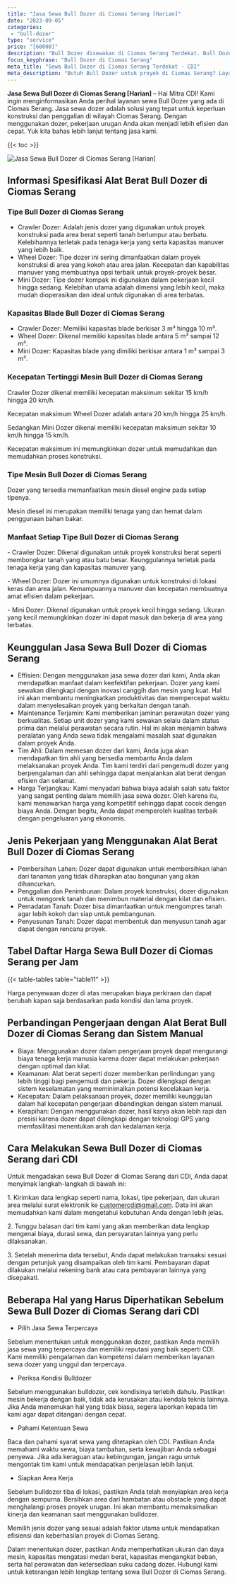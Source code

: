 ```yaml
---
title: "Jasa Sewa Bull Dozer di Ciomas Serang [Harian]"
date: "2023-09-05"
categories:
 - "bull-dozer"
type: "service"
price: "[60000]"
description: "Bull Dozer disewakan di Ciomas Serang Terdekat. Bull Dozer profesional untuk kebutuhan proyek konstruksi dengan performa maksimal. Dapatkan informasi lengkap dengan menghubungi kami."
focus_keyphrase: "Bull Dozer di Ciomas Serang"
meta_title: "Sewa Bull Dozer di Ciomas Serang Terdekat - CDI"
meta_description: "Butuh Bull Dozer untuk proyek di Ciomas Serang? Layanan profesional kami siap melayani dengan harga kompetitif. Klik untuk info lebih lanjut."
---
```


**Jasa Sewa Bull Dozer di Ciomas Serang [Harian]** – Hai Mitra CDI! Kami ingin menginformasikan Anda perihal layanan sewa Bull Dozer yang ada di Ciomas Serang. Jasa sewa dozer adalah solusi yang tepat untuk keperluan konstruksi dan penggalian di wilayah Ciomas Serang. Dengan menggunakan dozer, pekerjaan urugan Anda akan menjadi lebih efisien dan cepat. Yuk kita bahas lebih lanjut tentang jasa kami.

{{< toc >}}

![Jasa Sewa Bull Dozer di Ciomas Serang [Harian]](/images/bull-dozer/bull-dozer-04.jpg)

## Informasi Spesifikasi Alat Berat Bull Dozer di Ciomas Serang

### Tipe Bull Dozer di Ciomas Serang

*   Crawler Dozer: Adalah jenis dozer yang digunakan untuk proyek konstruksi pada area berat seperti tanah berlumpur atau berbatu. Kelebihannya terletak pada tenaga kerja yang serta kapasitas manuver yang lebih baik.
*   Wheel Dozer: Tipe dozer ini sering dimanfaatkan dalam proyek konstruksi di area yang kokoh atau area jalan. Kecepatan dan kapabilitas manuver yang membuatnya opsi terbaik untuk proyek-proyek besar.
*   Mini Dozer: Tipe dozer kompak ini digunakan dalam pekerjaan kecil hingga sedang. Kelebihan utama adalah dimensi yang lebih kecil, maka mudah dioperasikan dan ideal untuk digunakan di area terbatas.

### Kapasitas Blade Bull Dozer di Ciomas Serang

*   Crawler Dozer: Memiliki kapasitas blade berkisar 3 m³ hingga 10 m³.
*   Wheel Dozer: Dikenal memiliki kapasitas blade antara 5 m³ sampai 12 m³.
*   Mini Dozer: Kapasitas blade yang dimiliki berkisar antara 1 m³ sampai 3 m³.

### Kecepatan Tertinggi Mesin Bull Dozer di Ciomas Serang

Crawler Dozer dikenal memiliki kecepatan maksimum sekitar 15 km/h hingga 20 km/h.

Kecepatan maksimum Wheel Dozer adalah antara 20 km/h hingga 25 km/h.

Sedangkan Mini Dozer dikenal memiliki kecepatan maksimum sekitar 10 km/h hingga 15 km/h.

Kecepatan maksimum ini memungkinkan dozer untuk memudahkan dan memudahkan proses konstruksi.

### Tipe Mesin Bull Dozer di Ciomas Serang

Dozer yang tersedia memanfaatkan mesin diesel engine pada setiap tipenya.

Mesin diesel ini merupakan memiliki tenaga yang dan hemat dalam penggunaan bahan bakar.

### Manfaat Setiap Tipe Bull Dozer di Ciomas Serang

\- Crawler Dozer: Dikenal digunakan untuk proyek konstruksi berat seperti membongkar tanah yang atau batu besar. Keunggulannya terletak pada tenaga kerja yang dan kapasitas manuver yang.

\- Wheel Dozer: Dozer ini umumnya digunakan untuk konstruksi di lokasi keras dan area jalan. Kemampuannya manuver dan kecepatan membuatnya amat efisien dalam pekerjaan.

\- Mini Dozer: Dikenal digunakan untuk proyek kecil hingga sedang. Ukuran yang kecil memungkinkan dozer ini dapat masuk dan bekerja di area yang terbatas.

## Keunggulan Jasa Sewa Bull Dozer di Ciomas Serang

*   Effisien: Dengan menggunakan jasa sewa dozer dari kami, Anda akan mendapatkan manfaat dalam keefektifan pekerjaan. Dozer yang kami sewakan dilengkapi dengan inovasi canggih dan mesin yang kuat. Hal ini akan membantu meningkatkan produktivitas dan mempercepat waktu dalam menyelesaikan proyek yang berkaitan dengan tanah.
*   Maintenance Terjamin: Kami memberikan jaminan perawatan dozer yang berkualitas. Setiap unit dozer yang kami sewakan selalu dalam status prima dan melalui perawatan secara rutin. Hal ini akan menjamin bahwa peralatan yang Anda sewa tidak mengalami masalah saat digunakan dalam proyek Anda.
*   Tim Ahli: Dalam memesan dozer dari kami, Anda juga akan mendapatkan tim ahli yang bersedia membantu Anda dalam melaksanakan proyek Anda. Tim kami terdiri dari pengemudi dozer yang berpengalaman dan ahli sehingga dapat menjalankan alat berat dengan efisien dan selamat.
*   Harga Terjangkau: Kami menyadari bahwa biaya adalah salah satu faktor yang sangat penting dalam memilih jasa sewa dozer. Oleh karena itu, kami menawarkan harga yang kompetitif sehingga dapat cocok dengan biaya Anda. Dengan begitu, Anda dapat memperoleh kualitas terbaik dengan pengeluaran yang ekonomis.

## Jenis Pekerjaan yang Menggunakan Alat Berat Bull Dozer di Ciomas Serang

*   Pembersihan Lahan: Dozer dapat digunakan untuk membersihkan lahan dari tanaman yang tidak diharapkan atau bangunan yang akan dihancurkan.
*   Penggalian dan Penimbunan: Dalam proyek konstruksi, dozer digunakan untuk mengorek tanah dan menimbun material dengan kilat dan efisien.
*   Pemadatan Tanah: Dozer bisa dimanfaatkan untuk mengompres tanah agar lebih kokoh dan siap untuk pembangunan.
*   Penyusunan Tanah: Dozer dapat membentuk dan menyusun tanah agar dapat dengan rencana proyek.

## Tabel Daftar Harga Sewa Bull Dozer di Ciomas Serang per Jam

{{< table-tables table="table11" >}}

Harga penyewaan dozer di atas merupakan biaya perkiraan dan dapat berubah kapan saja berdasarkan pada kondisi dan lama proyek.

## Perbandingan Pengerjaan dengan Alat Berat Bull Dozer di Ciomas Serang dan Sistem Manual

*   Biaya: Menggunakan dozer dalam pengerjaan proyek dapat mengurangi biaya tenaga kerja manusia karena dozer dapat melakukan pekerjaan dengan optimal dan kilat.
*   Keamanan: Alat berat seperti dozer memberikan perlindungan yang lebih tinggi bagi pengemudi dan pekerja. Dozer dilengkapi dengan sistem keselamatan yang meminimalkan potensi kecelakaan kerja.
*   Kecepatan: Dalam pelaksanaan proyek, dozer memiliki keunggulan dalam hal kecepatan pengerjaan dibandingkan dengan sistem manual.
*   Kerapihan: Dengan menggunakan dozer, hasil karya akan lebih rapi dan presisi karena dozer dapat dilengkapi dengan teknologi GPS yang memfasilitasi menentukan arah dan kedalaman kerja.

## Cara Melakukan Sewa Bull Dozer di Ciomas Serang dari CDI

Untuk mengadakan sewa Bull Dozer di Ciomas Serang dari CDI, Anda dapat menyimak langkah-langkah di bawah ini:

1\.  Kirimkan data lengkap seperti nama, lokasi, tipe pekerjaan, dan ukuran area melalui surat elektronik ke customercdi@gmail.com. Data ini akan memudahkan kami dalam mengetahui kebutuhan Anda dengan lebih jelas.

2\.  Tunggu balasan dari tim kami yang akan memberikan data lengkap mengenai biaya, durasi sewa, dan persyaratan lainnya yang perlu dilaksanakan.

3\.  Setelah menerima data tersebut, Anda dapat melakukan transaksi sesuai dengan petunjuk yang disampaikan oleh tim kami. Pembayaran dapat dilakukan melalui rekening bank atau cara pembayaran lainnya yang disepakati.

## Beberapa Hal yang Harus Diperhatikan Sebelum Sewa Bull Dozer di Ciomas Serang dari CDI

*   Pilih Jasa Sewa Terpercaya

Sebelum menentukan untuk menggunakan dozer, pastikan Anda memilih jasa sewa yang terpercaya dan memiliki reputasi yang baik seperti CDI. Kami memiliki pengalaman dan kompetensi dalam memberikan layanan sewa dozer yang unggul dan terpercaya.
*   Periksa Kondisi Bulldozer

Sebelum menggunakan bulldozer, cek kondisinya terlebih dahulu. Pastikan mesin bekerja dengan baik, tidak ada kerusakan atau kendala teknis lainnya. Jika Anda menemukan hal yang tidak biasa, segera laporkan kepada tim kami agar dapat ditangani dengan cepat.
*   Pahami Ketentuan Sewa

Baca dan pahami syarat sewa yang ditetapkan oleh CDI. Pastikan Anda memahami waktu sewa, biaya tambahan, serta kewajiban Anda sebagai penyewa. Jika ada keraguan atau kebingungan, jangan ragu untuk mengontak tim kami untuk mendapatkan penjelasan lebih lanjut.
*   Siapkan Area Kerja

Sebelum bulldozer tiba di lokasi, pastikan Anda telah menyiapkan area kerja dengan sempurna. Bersihkan area dari hambatan atau obstacle yang dapat menghalangi proses proyek urugan. Ini akan membantu memaksimalkan kinerja dan keamanan saat menggunakan bulldozer.

Memilih jenis dozer yang sesuai adalah faktor utama untuk mendapatkan efisiensi dan keberhasilan proyek di Ciomas Serang.

Dalam menentukan dozer, pastikan Anda memperhatikan ukuran dan daya mesin, kapasitas mengatasi medan berat, kapasitas mengangkat beban, serta hal perawatan dan ketersediaan suku cadang dozer. Hubungi kami untuk keterangan lebih lengkap tentang sewa Bull Dozer di Ciomas Serang.